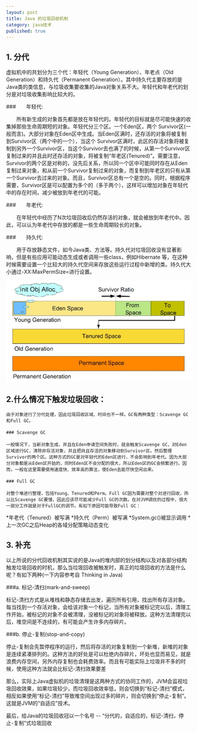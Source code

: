 ```yaml
---
layout: post
title: Java 的垃圾回收机制
category: java技术
published: true
---
```

## 1\. 分代
虚拟机中的共划分为三个代：年轻代（Young Generation）、年老点（Old Generation）和持久代（Permanent Generation）。其中持久代主要存放的是Java类的类信息，与垃圾收集要收集的Java对象关系不大。年轻代和年老代的划分是对垃圾收集影响比较大的。

###　　年轻代:

　　所有新生成的对象首先都是放在年轻代的。年轻代的目标就是尽可能快速的收集掉那些生命周期短的对象。年轻代分三个区。一个Eden区，两个 Survivor区(一般而言)。大部分对象在Eden区中生成。当Eden区满时，还存活的对象将被复制到Survivor区（两个中的一个），当这个 Survivor区满时，此区的存活对象将被复制到另外一个Survivor区，当这个Survivor去也满了的时候，从第一个Survivor区复制过来的并且此时还存活的对象，将被复制“年老区(Tenured)”。需要注意，Survivor的两个区是对称的，没先后关系，所以同一个区中可能同时存在从Eden复制过来对象，和从前一个Survivor复制过来的对象，而复制到年老区的只有从第一个Survivor去过来的对象。而且，Survivor区总有一个是空的。同时，根据程序需要，Survivor区是可以配置为多个的（多于两个），这样可以增加对象在年轻代中的存在时间，减少被放到年老代的可能。

###　　年老代:

　　在年轻代中经历了N次垃圾回收后仍然存活的对象，就会被放到年老代中。因此，可以认为年老代中存放的都是一些生命周期较长的对象。

###　　持久代:

　　用于存放静态文件，如今Java类、方法等。持久代对垃圾回收没有显著影响，但是有些应用可能动态生成或者调用一些class，例如Hibernate 等，在这种时候需要设置一个比较大的持久代空间来存放这些运行过程中新增的类。持久代大小通过-XX:MaxPermSize=<N>进行设置。

<img src="/assets/img/post_img/javagc.jpg" />

## 2\.什么情况下触发垃圾回收：

    由于对象进行了分代处理，因此垃圾回收区域、时间也不一样。GC有两种类型：Scavenge GC和Full GC。

    ### Scavenge GC

    一般情况下，当新对象生成，并且在Eden申请空间失败时，就会触发Scavenge GC，对Eden区域进行GC，清除非存活对象，并且把尚且存活的对象移动到Survivor区。然后整理Survivor的两个区。这种方式的GC是对年轻代的Eden区进行，不会影响到年老代。因为大部分对象都是从Eden区开始的，同时Eden区不会分配的很大，所以Eden区的GC会频繁进行。因而，一般在这里需要使用速度快、效率高的算法，使Eden去能尽快空闲出来。

    ### Full GC

    对整个堆进行整理，包括Young、Tenured和Perm。Full GC因为需要对整个对进行回收，所以比Scavenge GC要慢，因此应该尽可能减少Full GC的次数。在对JVM调优的过程中，很大一部分工作就是对于FullGC的调节。有如下原因可能导致Full GC：

*年老代（Tenured）被写满
*持久代（Perm）被写满
*System.gc()被显示调用
*上一次GC之后Heap的各域分配策略动态变化



## 3\. 补充
以上所说的分代回收机制其实说的是Java的堆内部的划分结构以及对各部分结构触发垃圾回收的时机，那么当垃圾回收被触发时，真正的垃圾回收的方法是什么呢？有如下两种(一下内容参考自 Thinking in Java)

###a\. 标记-清扫(mark-and-sweep)

标记-清扫方式是从堆栈和静态存储去出发，遍历所有引用，找出所有存活对象。每当找到一个存活对象，会给该对象一个标记，当所有对象被标记完以后，清理工作开始，被标记的对象不会被清理，没被标记的对象将被释放。这种方法清理完以后，堆空间是不连续的，有可能会产生许多内存碎片。

###b\. 停止-复制(stop-and-copy)

停止-复制会先暂停程序的运行，然后将存活的对象复制到一个新堆，新堆的对象是连续紧凑排列的。这种方法的好处是可以杜绝内存碎片，坏处也显而易见，就是浪费内存空间，另外内存复制也会耗费效率。而且有可能实际上垃圾并不多的时候，使用这种方法就会比标记-清扫效果要差

那么，实际上Java虚拟机的垃圾清理是这两种方式的协同工作的，JVM会监视垃圾回收效果，如果垃圾较少，而垃圾回收效率低，则会切换到“标记-清扫”模式，相反如果使用“标记-清扫”导致堆空间出现过多的碎片，则会切换到“停止-复制”。这就是JVM的“自适应”技术。

最后，给Java的垃圾回收冠以一个名号 -- “分代的，自适应的，标记-清扫，停止-复制”式垃圾回收










